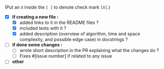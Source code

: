 (Put an `X` inside the `[ ]` to denote check mark `[X]`.)


- [X] **If creating a new file :**
  - [X] added links to it in the README files ?
  - [X] included tests with it ?
  - [X] added description (overview of algorithm, time and space complexity, and possible edge case) in docstrings ?

- [ ] **if done some changes :**
  - [ ] wrote short description in the PR explaining what the changes do ?
  - [ ] Fixes #[issue number] if related to any issue

- [ ] **other**
